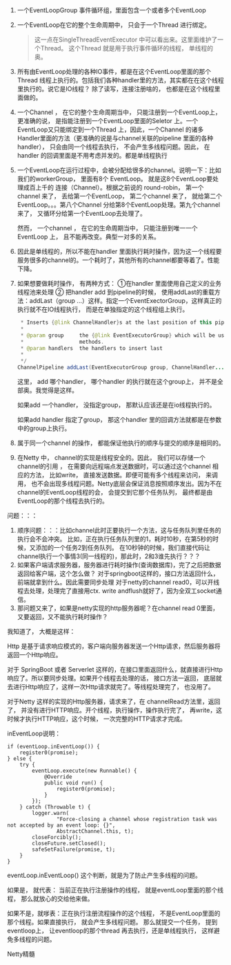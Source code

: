 





1. 一个EventLoopGroup 事件循环组，里面包含一个或者多个EventLoop

2. 一个EventLoop在它的整个生命周期中， 只会于一个Thread 进行绑定。

   > 这一点在SingleThreadEventExecutor 中可以看出来。这里面维护了一个Thread。 这个Thread 就是用于执行事件循环的线程， 单线程的奥。

3. 所有由EventLoop处理的各种IO事件，都是在这个EventLoop里面的那个Thread 线程上执行的。包括我们各种handler里的方法，其实都在在这个线程里执行的。说它是IO线程？ 除了读写，连接注册啥的， 也都是在这个线程里面做的。

4. 一个Channel ， 在它的整个生命周期当中， 只能注册到一个EventLoop上， 更准确的说， 是指能注册到一个EventLoop里面的Seletor 上。一个EventLoop又只能绑定到一个Thread 上，因此，一个Channel 的诸多Handler里面的方法（更准确的说是与channel关联的pipeline 里面的各种handler）， 只会由同一个线程去执行， 不会产生多线程问题。因此， 在handler 的回调里面是不用考虑并发的。都是单线程执行

5. 一个EventLoop在运行过程中，会被分配给很多的channel。说明一下：比如我们的workerGroup， 里面有8个  EventLoop。  就是这8个EventLoop要处理成百上千的  连接（Channel）。根据之前说的  round-robin，  第一个channel 来了， 丢给第一个EventLoop， 第二个channel 来了， 就给第二个EventLoop。。。第八个Channel 分给第8个EventLoop处理。第九个channel 来了， 又循环分给第一个EventLoop去处理了。

   然而， 一个channel ， 在它的生命周期当中， 只能注册到唯一一个 EventLoop 上， 且不能再改变。典型一对多的关系。

6. 因此是单线程的，所以不能在handler 里面执行耗时操作，因为这一个线程要服务很多的channel的。一个耗时了，其他所有的channel都要等着了。性能下降。

7. 如果想要做耗时操作， 有两种方式：   ①在handler 里面使用自己定义的业务线程池来处理  ② 把handler add 到pipeline的时候， 使用addLast的重载方法：addLast（group ...）这样。指定一个EventExectorGroup，这样真正的执行就不在IO线程执行， 而是在单独指定的这个线程组上执行。

   ```java
    * Inserts {@link ChannelHandler}s at the last position of this pipeline.
    *
    * @param group     the {@link EventExecutorGroup} which will be used to execute the {@link ChannelHandler}s
    *                  methods.
    * @param handlers  the handlers to insert last
    *
    */
   ChannelPipeline addLast(EventExecutorGroup group, ChannelHandler... handlers);
   ```

   这里， add 哪个handler， 哪个handler 的执行就在这个group上， 并不是全部奥。我觉得是这样。

   如果add 一个handler， 没指定group， 那默认应该还是在io线程执行的。

   如果add handler 指定了group， 那这个handler 里的回调方法就都是在参数中的group上执行。

8. 属于同一个channel 的操作， 都能保证他执行的顺序与提交的顺序是相同的。
9. 在Netty 中， channel的实现是线程安全的。因此， 我们可以存储一个channel的引用 ， 在需要向远程端点发送数据时，可以通过这个channel 相应的方法， 比如write， 直接发送数据。即便可能有多个线程来访问， 来调用， 也不会出现多线程问题。Netty底层会保证消息按照顺序发出。因为不在channel的EventLoop线程的会， 会提交到它那个任务队列， 最终都是由EventLoop的那个线程去执行的。

问题：：：

1. 顺序问题：：：比如channel此时正要执行一个方法，这与任务队列里任务的执行会不会冲突。
   比如，正在执行任务队列里的1，耗时10秒，在第5秒的时候，又添加的一个任务2到任务队列。
   在10秒钟的时候，我们直接代码让channel执行一个事情3(同一线程的)，那此时，2和3谁先执行？？？
2. 如果客户端请求服务器，服务器进行耗时操作(查询数据库)，完了之后把数据返回给客户端，这个怎么做？
   对于springboot这样的，接口方法返回什么，前端就拿到什么。因此需要同步处理
   对于netty的channel read0，可以开线程去处理，处理完了直接用ctx. write andflush就好了，因为全双工socket通信。
3. 那问题又来了，如果是netty实现的http服务器呢？在channel read 0里面，又要返回，又不能执行耗时操作？



我知道了， 大概是这样：

Http 是基于请求响应模式的，客户端向服务器发送一个Http请求，然后服务器将返回一个Http响应。

对于 SpringBoot 或者 Serverlet 这样的，在接口里面返回什么，就直接进行Http响应了。所以要同步处理。如果开个线程去处理的话， 接口方法一返回， 底层就去进行Http响应了，这样一次Http请求就完了。等线程处理完了， 也没用了。

对于Netty 这样的实现的Http服务器，请求来了，在  channelRead方法里，返回了， 并没有进行HTTP响应。开个线程，执行操作，操作执行完了， 再write，这时候才执行HTTP响应，这个时候， 一次完整的HTTP请求才完成。





inEventLoop说明：

```
if (eventLoop.inEventLoop()) {
    register0(promise);
} else {
    try {
        eventLoop.execute(new Runnable() {
            @Override
            public void run() {
                register0(promise);
            }
        });
    } catch (Throwable t) {
        logger.warn(
                "Force-closing a channel whose registration task was not accepted by an event loop: {}",
                AbstractChannel.this, t);
        closeForcibly();
        closeFuture.setClosed();
        safeSetFailure(promise, t);
    }
}
```



eventLoop.inEventLoop() 这个判断，就是为了防止产生多线程的问题。

如果是， 就代表：  当前正在执行注册操作的线程， 就是eventLoop里面的那个线程， 那么就放心的交给他来做。

如果不是，就嗲表：正在执行注册流程操作的这个线程， 不是EventLoop里面的那个线程。如果直接执行， 就会产生多线程问题。 那么就提交一个任务， 提到eventloop上， 让eventloop的那个thread 再去执行，还是单线程执行，  这样避免多线程的问题。





Netty精髓

